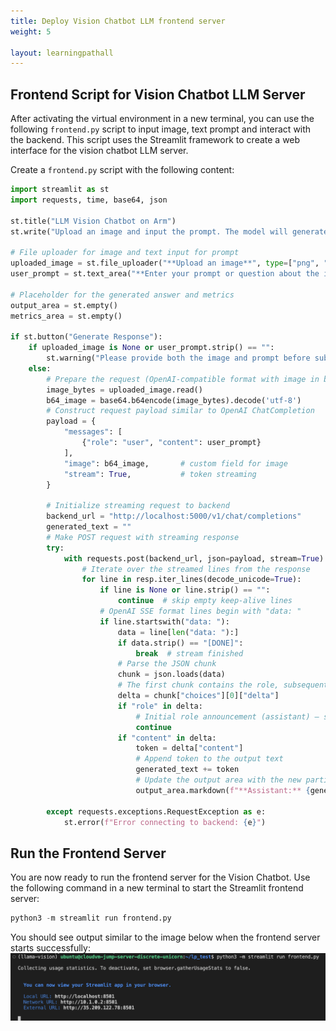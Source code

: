 ```yaml
---
title: Deploy Vision Chatbot LLM frontend server
weight: 5

layout: learningpathall
---
```


## Frontend Script for Vision Chatbot LLM Server

After activating the virtual environment in a new terminal, you can use the following `frontend.py` script to input image, text prompt and interact with the backend. This script uses the Streamlit framework to create a web interface for the vision chatbot LLM server.

Create a `frontend.py` script with the following content:

```python
import streamlit as st
import requests, time, base64, json

st.title("LLM Vision Chatbot on Arm")
st.write("Upload an image and input the prompt. The model will generate response based on the image as context.")

# File uploader for image and text input for prompt
uploaded_image = st.file_uploader("**Upload an image**", type=["png", "jpg", "jpeg"])
user_prompt = st.text_area("**Enter your prompt or question about the image**", "")

# Placeholder for the generated answer and metrics
output_area = st.empty()
metrics_area = st.empty()

if st.button("Generate Response"):
    if uploaded_image is None or user_prompt.strip() == "":
        st.warning("Please provide both the image and prompt before submitting.")
    else:
        # Prepare the request (OpenAI-compatible format with image in base64)
        image_bytes = uploaded_image.read()
        b64_image = base64.b64encode(image_bytes).decode('utf-8')
        # Construct request payload similar to OpenAI ChatCompletion
        payload = {
            "messages": [
                {"role": "user", "content": user_prompt}
            ],
            "image": b64_image,       # custom field for image
            "stream": True,           # token streaming
        }

        # Initialize streaming request to backend
        backend_url = "http://localhost:5000/v1/chat/completions"
        generated_text = ""
        # Make POST request with streaming response
        try:
            with requests.post(backend_url, json=payload, stream=True) as resp:
                # Iterate over the streamed lines from the response
                for line in resp.iter_lines(decode_unicode=True):
                    if line is None or line.strip() == "":
                        continue  # skip empty keep-alive lines
                    # OpenAI SSE format lines begin with "data: "
                    if line.startswith("data: "):
                        data = line[len("data: "):]
                        if data.strip() == "[DONE]":
                            break  # stream finished
                        # Parse the JSON chunk
                        chunk = json.loads(data)
                        # The first chunk contains the role, subsequent contain content
                        delta = chunk["choices"][0]["delta"]
                        if "role" in delta:
                            # Initial role announcement (assistant) – skip it
                            continue
                        if "content" in delta:
                            token = delta["content"]
                            # Append token to the output text
                            generated_text += token
                            # Update the output area with the new partial text
                            output_area.markdown(f"**Assistant:** {generated_text}")

        except requests.exceptions.RequestException as e:
            st.error(f"Error connecting to backend: {e}")
```

## Run the Frontend Server

You are now ready to run the frontend server for the Vision Chatbot.
Use the following command in a new terminal to start the Streamlit frontend server:

```python
python3 -m streamlit run frontend.py
```

You should see output similar to the image below when the frontend server starts successfully:
![frontend](frontend_output.png)
